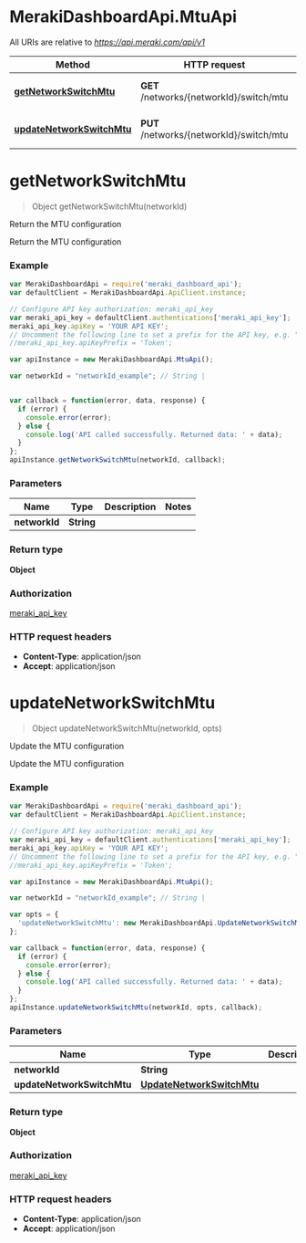 # MerakiDashboardApi.MtuApi

All URIs are relative to *https://api.meraki.com/api/v1*

Method | HTTP request | Description
------------- | ------------- | -------------
[**getNetworkSwitchMtu**](MtuApi.md#getNetworkSwitchMtu) | **GET** /networks/{networkId}/switch/mtu | Return the MTU configuration
[**updateNetworkSwitchMtu**](MtuApi.md#updateNetworkSwitchMtu) | **PUT** /networks/{networkId}/switch/mtu | Update the MTU configuration


<a name="getNetworkSwitchMtu"></a>
# **getNetworkSwitchMtu**
> Object getNetworkSwitchMtu(networkId)

Return the MTU configuration

Return the MTU configuration

### Example
```javascript
var MerakiDashboardApi = require('meraki_dashboard_api');
var defaultClient = MerakiDashboardApi.ApiClient.instance;

// Configure API key authorization: meraki_api_key
var meraki_api_key = defaultClient.authentications['meraki_api_key'];
meraki_api_key.apiKey = 'YOUR API KEY';
// Uncomment the following line to set a prefix for the API key, e.g. "Token" (defaults to null)
//meraki_api_key.apiKeyPrefix = 'Token';

var apiInstance = new MerakiDashboardApi.MtuApi();

var networkId = "networkId_example"; // String | 


var callback = function(error, data, response) {
  if (error) {
    console.error(error);
  } else {
    console.log('API called successfully. Returned data: ' + data);
  }
};
apiInstance.getNetworkSwitchMtu(networkId, callback);
```

### Parameters

Name | Type | Description  | Notes
------------- | ------------- | ------------- | -------------
 **networkId** | **String**|  | 

### Return type

**Object**

### Authorization

[meraki_api_key](../README.md#meraki_api_key)

### HTTP request headers

 - **Content-Type**: application/json
 - **Accept**: application/json

<a name="updateNetworkSwitchMtu"></a>
# **updateNetworkSwitchMtu**
> Object updateNetworkSwitchMtu(networkId, opts)

Update the MTU configuration

Update the MTU configuration

### Example
```javascript
var MerakiDashboardApi = require('meraki_dashboard_api');
var defaultClient = MerakiDashboardApi.ApiClient.instance;

// Configure API key authorization: meraki_api_key
var meraki_api_key = defaultClient.authentications['meraki_api_key'];
meraki_api_key.apiKey = 'YOUR API KEY';
// Uncomment the following line to set a prefix for the API key, e.g. "Token" (defaults to null)
//meraki_api_key.apiKeyPrefix = 'Token';

var apiInstance = new MerakiDashboardApi.MtuApi();

var networkId = "networkId_example"; // String | 

var opts = { 
  'updateNetworkSwitchMtu': new MerakiDashboardApi.UpdateNetworkSwitchMtu() // UpdateNetworkSwitchMtu | 
};

var callback = function(error, data, response) {
  if (error) {
    console.error(error);
  } else {
    console.log('API called successfully. Returned data: ' + data);
  }
};
apiInstance.updateNetworkSwitchMtu(networkId, opts, callback);
```

### Parameters

Name | Type | Description  | Notes
------------- | ------------- | ------------- | -------------
 **networkId** | **String**|  | 
 **updateNetworkSwitchMtu** | [**UpdateNetworkSwitchMtu**](UpdateNetworkSwitchMtu.md)|  | [optional] 

### Return type

**Object**

### Authorization

[meraki_api_key](../README.md#meraki_api_key)

### HTTP request headers

 - **Content-Type**: application/json
 - **Accept**: application/json

